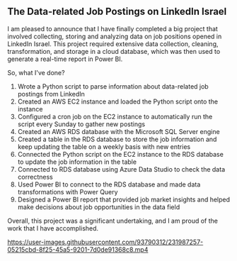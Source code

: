 ## The Data-related Job Postings on LinkedIn Israel

I am pleased to announce that I have finally completed a big project that involved collecting, storing and analyzing data on job positions opened in LinkedIn Israel. 
This project required extensive data collection, cleaning, transformation, and storage in a cloud database, which was then used to generate a real-time report in Power BI.

So, what I've done?

1. Wrote a Python script to parse information about data-related job postings from LinkedIn
2. Created an AWS EC2 instance and loaded the Python script onto the instance
3. Configured a cron job on the EC2 instance to automatically run the script every Sunday to gather new postings
4. Created an AWS RDS database with the Microsoft SQL Server engine
5. Created a table in the RDS database to store the job information and keep updating the table on a weekly basis with new entries
6. Connected the Python script on the EC2 instance to the RDS database to update the job information in the table
7. Connected to RDS database using Azure Data Studio to check the data correctness
8. Used Power BI to connect to the RDS database and made data transformations with Power Query
9. Designed a Power BI report that provided job market insights and helped make decisions about job opportunities in the data field

Overall, this project was a significant undertaking, and I am proud of the work that I have accomplished. 

https://user-images.githubusercontent.com/93790312/231987257-05215cbd-8f25-45a5-9201-7d0de91368c8.mp4

